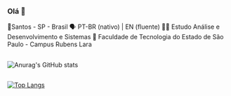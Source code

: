 ### Olá 👋

📍Santos - SP - Brasil
🗣️ PT-BR (nativo) | EN (fluente)
🧑‍🎓 Estudo Análise e Desenvolvimento e Sistemas
🏫 Faculdade de Tecnologia do Estado de São Paulo - Campus Rubens Lara

  ##
![Anurag's GitHub stats](https://github-readme-stats.vercel.app/api?username=lucasmmps&show_icons=true&theme=react)
  ##
[![Top Langs](https://github-readme-stats.vercel.app/api/top-langs/?username=lucasmmps&theme=react&layuot=compact&langs_count=16)](https://github.com/lucasmmps/github-readme-stats)
